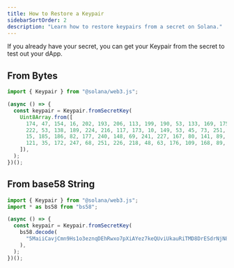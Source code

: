 ```yaml
---
title: How to Restore a Keypair
sidebarSortOrder: 2
description: "Learn how to restore keypairs from a secret on Solana."
---
```


If you already have your secret, you can get your Keypair from the secret to
test out your dApp.

## From Bytes

```typescript filename="restore-keypair-from-bytes.ts"
import { Keypair } from "@solana/web3.js";

(async () => {
  const keypair = Keypair.fromSecretKey(
    Uint8Array.from([
      174, 47, 154, 16, 202, 193, 206, 113, 199, 190, 53, 133, 169, 175, 31, 56,
      222, 53, 138, 189, 224, 216, 117, 173, 10, 149, 53, 45, 73, 251, 237, 246,
      15, 185, 186, 82, 177, 240, 148, 69, 241, 227, 167, 80, 141, 89, 240, 121,
      121, 35, 172, 247, 68, 251, 226, 218, 48, 63, 176, 109, 168, 89, 238, 135,
    ]),
  );
})();
```

## From base58 String

```typescript filename="restore-keypair-from-base58.ts
import { Keypair } from "@solana/web3.js";
import * as bs58 from "bs58";

(async () => {
  const keypair = Keypair.fromSecretKey(
    bs58.decode(
      "5MaiiCavjCmn9Hs1o3eznqDEhRwxo7pXiAYez7keQUviUkauRiTMD8DrESdrNjN8zd9mTmVhRvBJeg5vhyvgrAhG",
    ),
  );
})();
```
